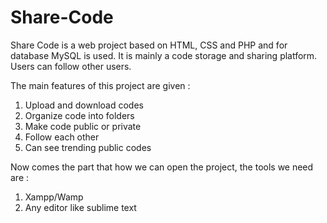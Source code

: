 # Share-Code

Share Code is a web project based on HTML, CSS and PHP and for database MySQL is used. It is mainly a code storage and sharing platform. Users can follow other users.

The main features of this project are given :  

1. Upload and download codes 
2. Organize code into folders 
3. Make code public or private 
4. Follow each other 
5. Can see trending public codes

Now comes the part that how we can open the project, the tools we need are : 

1. Xampp/Wamp 
2. Any editor like sublime text
